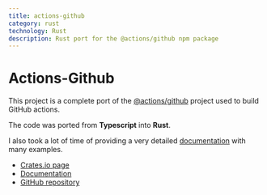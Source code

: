 ```yaml
---
title: actions-github
category: rust
technology: Rust
description: Rust port for the @actions/github npm package
---
```


# Actions-Github

This project is a complete port of the [@actions/github](https://www.npmjs.com/package/@actions/github) project used to build GitHub actions.

The code was ported from **Typescript** into **Rust**.

I also took a lot of time of providing a very detailed [documentation](https://docs.rs/actions-github/) with many examples.

- [Crates.io page](https://crates.io/crates/actions-github)
- [Documentation](https://docs.rs/actions-github/latest/actions_github/)
- [GitHub repository](https://github.com/Bullrich/rusty-actions-github)
